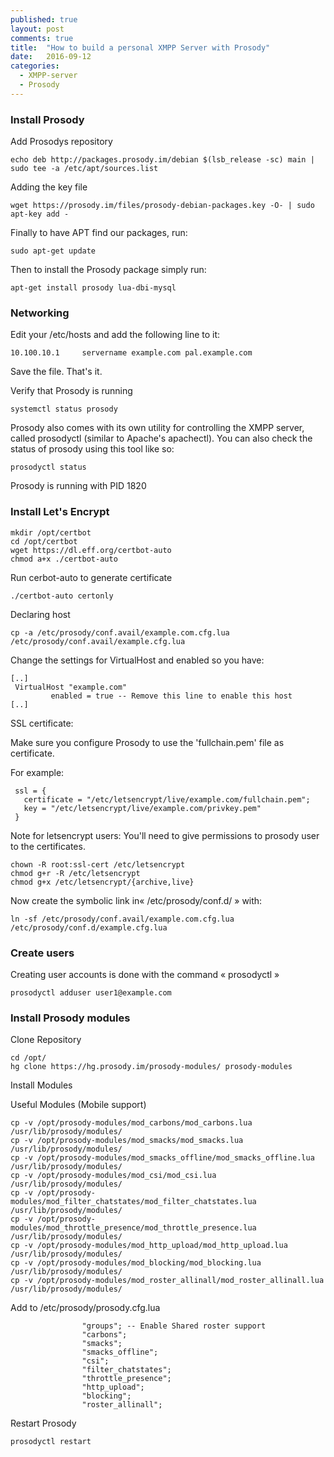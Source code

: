 ```yaml
---
published: true
layout: post
comments: true
title:  "How to build a personal XMPP Server with Prosody"
date:   2016-09-12
categories:
  - XMPP-server
  - Prosody
---
```


### Install Prosody

Add Prosodys repository

    echo deb http://packages.prosody.im/debian $(lsb_release -sc) main | sudo tee -a /etc/apt/sources.list
 
Adding the key file
 
    wget https://prosody.im/files/prosody-debian-packages.key -O- | sudo apt-key add -

Finally to have APT find our packages, run:

    sudo apt-get update
 
Then to install the Prosody package simply run:

    apt-get install prosody lua-dbi-mysql

### Networking
 
Edit your /etc/hosts and add the following line to it:

    10.100.10.1     servername example.com pal.example.com

Save the file. That's it.
 
Verify that Prosody is running

    systemctl status prosody

Prosody also comes with its own utility for controlling the XMPP server, called prosodyctl (similar to Apache's apachectl). You can also check the status of prosody using this tool like so:
 
    prosodyctl status

Prosody is running with PID 1820

### Install Let's Encrypt

    mkdir /opt/certbot
    cd /opt/certbot
    wget https://dl.eff.org/certbot-auto
    chmod a+x ./certbot-auto

Run cerbot-auto to generate certificate

    ./certbot-auto certonly

Declaring host

    cp -a /etc/prosody/conf.avail/example.com.cfg.lua /etc/prosody/conf.avail/example.cfg.lua

Change the settings for VirtualHost and enabled so you have:
```
[..]
 VirtualHost "example.com"
         enabled = true -- Remove this line to enable this host
[..]
```

SSL certificate:

Make sure you configure Prosody to use the 'fullchain.pem' file as certificate.

For example:

```
 ssl = {
   certificate = "/etc/letsencrypt/live/example.com/fullchain.pem";
   key = "/etc/letsencrypt/live/example.com/privkey.pem"
 }
```

Note for letsencrypt users: You'll need to give permissions to prosody user to the certificates.

    chown -R root:ssl-cert /etc/letsencrypt
    chmod g+r -R /etc/letsencrypt
    chmod g+x /etc/letsencrypt/{archive,live}

Now create the symbolic link in« /etc/prosody/conf.d/ » with:

    ln -sf /etc/prosody/conf.avail/example.com.cfg.lua /etc/prosody/conf.d/example.cfg.lua

### Create users

Creating user accounts is done with the command « prosodyctl »

    prosodyctl adduser user1@example.com

### Install Prosody modules

Clone Repository

    cd /opt/
    hg clone https://hg.prosody.im/prosody-modules/ prosody-modules

Install Modules

Useful Modules (Mobile support)

```
cp -v /opt/prosody-modules/mod_carbons/mod_carbons.lua /usr/lib/prosody/modules/
cp -v /opt/prosody-modules/mod_smacks/mod_smacks.lua /usr/lib/prosody/modules/
cp -v /opt/prosody-modules/mod_smacks_offline/mod_smacks_offline.lua /usr/lib/prosody/modules/
cp -v /opt/prosody-modules/mod_csi/mod_csi.lua /usr/lib/prosody/modules/
cp -v /opt/prosody-modules/mod_filter_chatstates/mod_filter_chatstates.lua /usr/lib/prosody/modules/
cp -v /opt/prosody-modules/mod_throttle_presence/mod_throttle_presence.lua /usr/lib/prosody/modules/
cp -v /opt/prosody-modules/mod_http_upload/mod_http_upload.lua /usr/lib/prosody/modules/
cp -v /opt/prosody-modules/mod_blocking/mod_blocking.lua /usr/lib/prosody/modules/
cp -v /opt/prosody-modules/mod_roster_allinall/mod_roster_allinall.lua /usr/lib/prosody/modules/
```

Add to /etc/prosody/prosody.cfg.lua

```
                "groups"; -- Enable Shared roster support 
                "carbons";
                "smacks";
                "smacks_offline";
                "csi";
                "filter_chatstates";
                "throttle_presence";
                "http_upload";
                "blocking";
                "roster_allinall";
```

Restart Prosody

    prosodyctl restart
